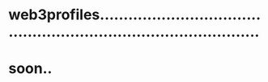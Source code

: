 # web3profiles.......................................................................................
# soon..
